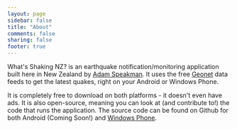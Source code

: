 ```yaml
---
layout: page
sidebar: false
title: "About"
comments: false
sharing: false
footer: true
---
```


What's Shaking NZ? is an earthquake notification/monitoring application built here in New Zealand by [Adam Speakman](http://speakman.net.nz). It uses the free [Geonet](http://www.geonet.org.nz) data feeds to get the latest quakes, right on your Android or Windows Phone.

It is completely free to download on both platforms - it doesn't even have ads. It is also open-source, meaning you can look at (and contribute to!) the code that runs the application. The source code can be found on Github for both Android (Coming Soon!) and [Windows Phone](https://github.com/adamsp/wsnz-windowsphone).